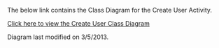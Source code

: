 The below link contains the Class Diagram for the Create User Activity.

[Click here to view the Create User Class Diagram](https://drive.google.com/file/d/0B9hp2Xty865wejc3VExVS3M2Qm8/edit?usp=sharing)

Diagram last modified on 3/5/2013.